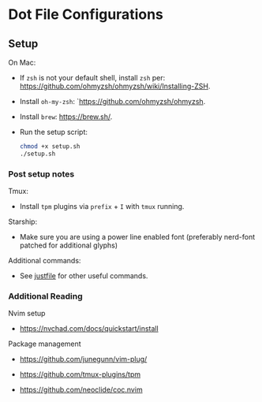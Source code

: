 # Dot File Configurations

## Setup

On Mac:

- If `zsh` is not your default shell, install `zsh` per: https://github.com/ohmyzsh/ohmyzsh/wiki/Installing-ZSH.
- Install `oh-my-zsh`: `https://github.com/ohmyzsh/ohmyzsh.
- Install `brew`: https://brew.sh/.
- Run the setup script:

    ```bash
    chmod +x setup.sh
    ./setup.sh
    ```

### Post setup notes

Tmux:

- Install `tpm` plugins via `prefix` + `I` with `tmux` running.

Starship:

- Make sure you are using a power line enabled font (preferably nerd-font patched for additional glyphs)

Additional commands:

- See [justfile](./justfile) for other useful commands.

### Additional Reading

Nvim setup

- https://nvchad.com/docs/quickstart/install

Package management

- https://github.com/junegunn/vim-plug/

- https://github.com/tmux-plugins/tpm

- https://github.com/neoclide/coc.nvim
